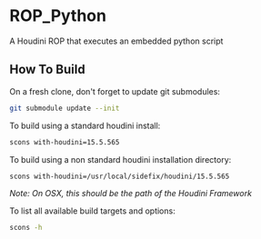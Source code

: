 # ROP_Python

A Houdini ROP that executes an embedded python script

## How To Build

On a fresh clone, don't forget to update git submodules:
```bash
git submodule update --init
```

To build using a standard houdini install:
```bash
scons with-houdini=15.5.565
```

To build using a non standard houdini installation directory:
```bash
scons with-houdini=/usr/local/sidefix/houdini/15.5.565
```

*Note: On OSX, this should be the path of the Houdini Framework*

To list all available build targets and options:
```bash
scons -h
```


